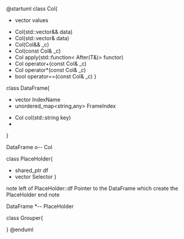 @startuml
class Col<T>{
- vector<T> values
+ Col<T>(std::vector<T>&& data)
+ Col<T>(std::vector<T>& data)
+ Col<T>(Col<T>&& _c)
+ Col<T>(const Col<T>& _c)
+ Col<After> apply(std::function< After(T&)> functor)
+ Col<T> operator+(const Col<T>& _c)
+ Col<T> operator*(const Col<T>& _c)
+ bool operator==(const Col<T>& _c)
}

class DataFrame{
- vector<string> IndexName
- unordered_map<string,any> 
  FrameIndex
+  Col<VAL> col(std::string key)
+  
}

DataFrame o-- Col

class PlaceHolder{
- shared_ptr<DateFrame> df
- vector<int> Selector
}

note left of PlaceHolder::df
    Pointer to the DataFrame which 
    create the PlaceHolder
end note

DataFrame *-- PlaceHolder

class Grouper{

}
@enduml

